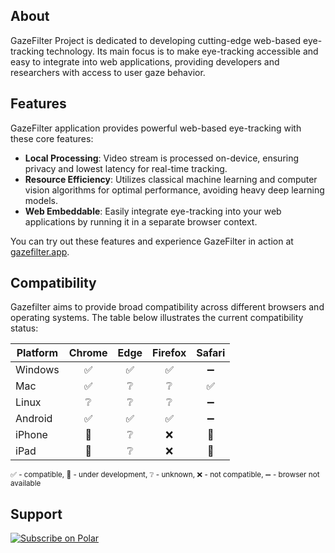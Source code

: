 ## About

GazeFilter Project is dedicated to developing cutting-edge web-based eye-tracking technology. Its main focus is to make eye-tracking accessible and easy to integrate into web applications, providing developers and researchers with access to user gaze behavior.

## Features

GazeFilter application provides powerful web-based eye-tracking with these core features:

- **Local Processing**: Video stream is processed on-device, ensuring privacy and lowest latency for real-time tracking.
- **Resource Efficiency**: Utilizes classical machine learning and computer vision algorithms for optimal performance, avoiding heavy deep learning models.
- **Web Embeddable**: Easily integrate eye-tracking into your web applications by running it in a separate browser context.

You can try out these features and experience GazeFilter in action at [gazefilter.app](https://gazefilter.app).

## Compatibility

Gazefilter aims to provide broad compatibility across different browsers and operating systems. The table below illustrates the current compatibility status:

| Platform | Chrome  | Edge | Firefox | Safari |
|----------|:-------:|:----:|:-------:|:------:|
| Windows  |   ✅   |  ✅  |   ✅    |  ➖   |
| Mac      |   ✅   |  ❔  |   ❔    |  ✅   |
| Linux    |   ❔   |  ❔  |   ❔    |  ➖   |
| Android  |   ✅   |  ✅  |   ✅    |  ➖   |
| iPhone   |   🚧   |  ❔  |   ❌    |  🚧   |
| iPad     |   🚧   |  ❔  |   ❌    |  🚧   |

<sup>✅ - compatible, 🚧 - under development, ❔ - unknown, ❌ - not compatible, ➖ - browser not available</sup>

## Support

<a href="https://polar.sh/gazefilter"><picture><source media="(prefers-color-scheme: dark)" srcset="https://polar.sh/embed/subscribe.svg?org=gazefilter&label=Subscribe&darkmode"><img alt="Subscribe on Polar" src="https://polar.sh/embed/subscribe.svg?org=gazefilter&label=Subscribe"></picture></a>

